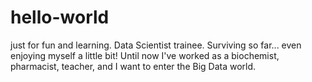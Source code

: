 # hello-world
just for fun and learning.
Data Scientist trainee. Surviving so far... even enjoying myself a little bit! Until now I've worked as a biochemist, pharmacist, teacher, and I want to enter the Big Data world. 
